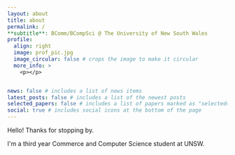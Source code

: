 ```yaml
---
layout: about
title: about
permalink: /
**subtitle**: BComm/BCompSci @ The University of New South Wales
profile:
  align: right
  image: prof_pic.jpg
  image_circular: false # crops the image to make it circular
  more_info: >
    <p></p>


news: false # includes a list of news items
latest_posts: false # includes a list of the newest posts
selected_papers: false # includes a list of papers marked as "selected={true}"
social: true # includes social icons at the bottom of the page
---
```


Hello! Thanks for stopping by.

I'm a third year Commerce and Computer Science student at UNSW.


